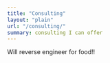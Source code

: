 ```yaml
---
title: "Consulting"
layout: "plain"
url: "/consulting/"
summary: consulting I can offer
---
```


Will reverse engineer for food!!

